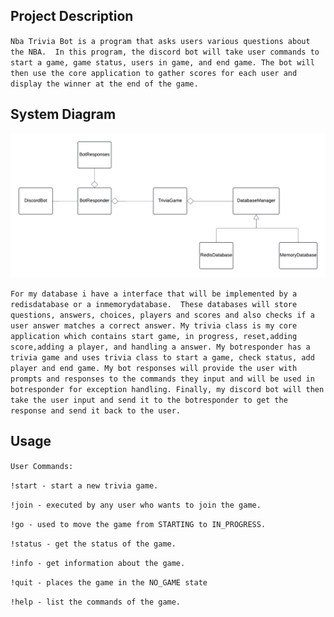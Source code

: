 
## Project Description

`Nba Trivia Bot is a program that asks users various questions about the NBA. 
In this program, the discord bot will take user commands to start a game, game status, users in game, and end game.
The bot will then use the core application to gather scores for each user and display the winner at the end of the game.`


## System Diagram

![description](TriviaDiscordUML-2.png)

`For my database i have a interface that will be implemented by a redisdatabase or a inmemorydatabase. 
These databases will store questions, answers, choices, players and scores and also checks if a user answer matches a correct answer.
My trivia class is my core application which contains start game, in progress, reset,adding score,adding a player, and handling a answer.
My botresponder has a trivia game and uses trivia class to start a game, check status, add player and end game.
My bot responses will provide the user with prompts and responses to the commands they input and will be used in botresponder for exception handling.
Finally, my discord bot will then take the user input and send it to the botresponder to get the response and send it back to the user.`


## Usage

`User Commands:`

`!start - start a new trivia game.` 

`!join - executed by any user who wants to join the game.`

`!go - used to move the game from STARTING to IN_PROGRESS.`

`!status - get the status of the game.`

`!info - get information about the game.`

`!quit - places the game in the NO_GAME state `

`!help - list the commands of the game.`



